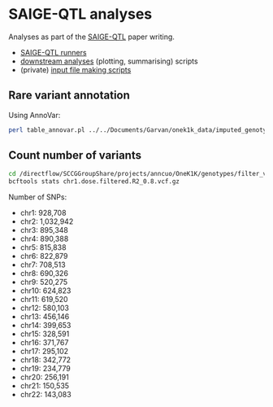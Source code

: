 # SAIGE-QTL analyses

Analyses as part of the [SAIGE-QTL](https://github.com/weizhou0/qtl) paper writing.

* [SAIGE-QTL runners](saige_qtl_runners)
* [downstream analyses](Rscripts_downstream) (plotting, summarising) scripts
* (private) [input file making scripts](https://github.com/annacuomo/Notebooks_private/tree/main/scripts/saigeqtl_onek1k)

## Rare variant annotation

Using AnnoVar:

```bash
perl table_annovar.pl ../../Documents/Garvan/onek1k_data/imputed_genotypes_filter_vcf_r08/chr2.dose.filtered.R2_0.8.vcf.gz humandb/ -buildver hg19 -out ../../Documents/Garvan/onek1k_data/imputed_genotypes_filter_vcf_r08/chr2_annotated -remove -protocol refGene,cytoBand,exac03,avsnp147,dbnsfp30a -operation g,r,f,f,f -nastring . -vcfinput -polish
```

## Count number of variants

```bash
cd /directflow/SCCGGroupShare/projects/anncuo/OneK1K/genotypes/filter_vcf_r08/
bcftools stats chr1.dose.filtered.R2_0.8.vcf.gz
```

Number of SNPs: 
* chr1: 928,708
* chr2: 1,032,942
* chr3: 895,348
* chr4: 890,388
* chr5: 815,838
* chr6: 822,879
* chr7: 708,513
* chr8: 690,326
* chr9: 520,275
* chr10: 624,823
* chr11: 619,520
* chr12: 580,103
* chr13: 456,146
* chr14: 399,653
* chr15: 328,591
* chr16: 371,767
* chr17: 295,102
* chr18: 342,772
* chr19: 234,779
* chr20: 256,191
* chr21: 150,535
* chr22: 143,083
